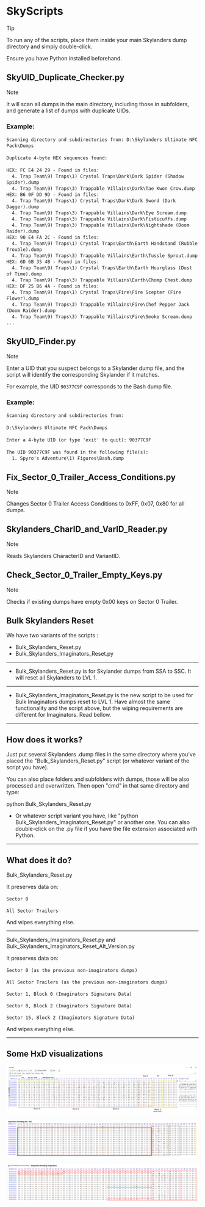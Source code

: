# SkyScripts

> [!TIP]
> To run any of the scripts, place them inside your main Skylanders dump directory and simply double-click.
> 
> Ensure you have Python installed beforehand.


## SkyUID_Duplicate_Checker.py

> [!NOTE]
> 
> It will scan all dumps in the main directory, including those in subfolders, and generate a list of dumps with duplicate UIDs.


### Example:

```
Scanning directory and subdirectories from: D:\Skylanders Ultimate NFC Pack\Dumps

Duplicate 4-byte HEX sequences found:

HEX: FC E4 24 29 - Found in files:
  4. Trap Team\9) Traps\1) Crystal Traps\Dark\Dark Spider (Shadow Spider).dump
  4. Trap Team\9) Traps\3) Trappable Villains\Dark\Tae Kwon Crow.dump
HEX: B6 0F DD 9D - Found in files:
  4. Trap Team\9) Traps\1) Crystal Traps\Dark\Dark Sword (Dark Dagger).dump
  4. Trap Team\9) Traps\3) Trappable Villains\Dark\Eye Scream.dump
  4. Trap Team\9) Traps\3) Trappable Villains\Dark\Fisticuffs.dump
  4. Trap Team\9) Traps\3) Trappable Villains\Dark\Nightshade (Doom Raider).dump
HEX: 90 E4 FA 2C - Found in files:
  4. Trap Team\9) Traps\1) Crystal Traps\Earth\Earth Handstand (Rubble Trouble).dump
  4. Trap Team\9) Traps\3) Trappable Villains\Earth\Tussle Sprout.dump
HEX: 6D 6B 35 4B - Found in files:
  4. Trap Team\9) Traps\1) Crystal Traps\Earth\Earth Hourglass (Dust of Time).dump
  4. Trap Team\9) Traps\3) Trappable Villains\Earth\Chomp Chest.dump
HEX: DF 25 B6 4A - Found in files:
  4. Trap Team\9) Traps\1) Crystal Traps\Fire\Fire Scepter (Fire Flower).dump
  4. Trap Team\9) Traps\3) Trappable Villains\Fire\Chef Pepper Jack (Doom Raider).dump
  4. Trap Team\9) Traps\3) Trappable Villains\Fire\Smoke Scream.dump
...
```

## SkyUID_Finder.py

> [!NOTE]
> 
> Enter a UID that you suspect belongs to a Skylander dump file, and the script will identify the corresponding Skylander if it matches.
> 
> For example, the UID `90377C9F` corresponds to the Bash dump file.

### Example:

```
Scanning directory and subdirectories from:

D:\Skylanders Ultimate NFC Pack\Dumps

Enter a 4-byte UID (or type 'exit' to quit): 90377C9F

The UID 90377C9F was found in the following file(s):
  1. Spyro's Adventure\1) Figures\Bash.dump
```

## Fix_Sector_0_Trailer_Access_Conditions.py

> [!NOTE]
> 
> Changes Sector 0 Trailer Access Conditions to 0xFF, 0x07, 0x80 for all dumps.

## Skylanders_CharID_and_VarID_Reader.py

> [!NOTE]
> 
> Reads Skylanders CharacterID and VariantID.

## Check_Sector_0_Trailer_Empty_Keys.py

> [!NOTE]
> 
> Checks if existing dumps have empty 0x00 keys on Sector 0 Trailer.

## Bulk Skylanders Reset

We have two variants of the scripts :

- Bulk_Skylanders_Reset.py
- Bulk_Skylanders_Imaginators_Reset.py

----------------------------------------

- Bulk_Skylanders_Reset.py is for Skylander dumps from SSA to SSC. It will reset all Skylanders to LVL 1.

----------------------------------------

- Bulk_Skylanders_Imaginators_Reset.py is the new script to be used for Bulk Imaginators dumps reset to LVL 1.
Have almost the same functionality and the script above, but the wiping requirements are different for Imaginators. Read bellow.

----------------------------------------
How does it works?
----------------------------------------

Just put several Skylanders .dump files in the same directory where you've placed the "Bulk_Skylanders_Reset.py" script (or whatever variant of the script you have).

You can also place folders and subfolders with dumps, those will be also processed and overwritten.
Then open "cmd" in that same directory and type:

python Bulk_Skylanders_Reset.py

* Or whatever script variant you have, like "python Bulk_Skylanders_Imaginators_Reset.py" or another one. You can also double-click on the .py file if you have the file extension associated with Python.

----------------------------------------
What does it do?
----------------------------------------

Bulk_Skylanders_Reset.py

It preserves data on:

`Sector 0`

`All Sector Trailers`

And wipes everything else.

----------------------------------------

Bulk_Skylanders_Imaginators_Reset.py and Bulk_Skylanders_Imaginators_Reset_Alt_Version.py

It preserves data on:

`Sector 0 (as the previous non-imaginators dumps)`

`All Sector Trailers (as the previous non-imaginators dumps)`

`Sector 1, Block 0 (Imaginators Signature Data)`

`Sector 8, Block 2 (Imaginators Signature Data)`

`Sector 15, Block 2 (Imaginators Signature Data)`

And wipes everything else.

----------------------------------------
Some HxD visualizations
----------------------------------------
![00. Skylanders Hex Explained](https://raw.githubusercontent.com/skylandersNFC/SkyScripts/main/img/Skylanders_Hex_Explained.png)

![01. Skylanders Resetting SSA - SSC](https://raw.githubusercontent.com/skylandersNFC/SkyScripts/main/img/Skylanders_Resetting_SSA_SSC.png)

![02. Skylanders Resetting Imaginators](https://raw.githubusercontent.com/skylandersNFC/SkyScripts/main/img/Skylanders_Resetting_Imaginators.png)